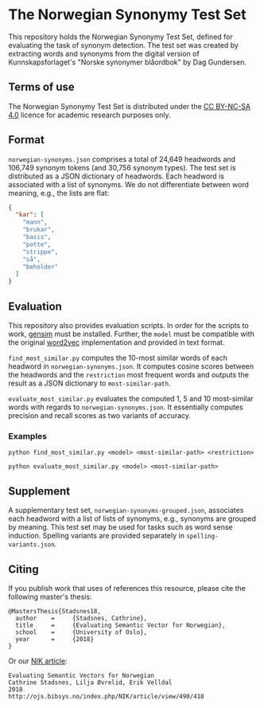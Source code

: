 # The Norwegian Synonymy Test Set

This repository holds the Norwegian Synonymy Test Set, defined for evaluating the task of synonym detection. 
The test set was created by extracting words and synonyms from the digital version of 
Kunnskapsforlaget's "Norske synonymer blåordbok" by Dag Gundersen. 

## Terms of use

The Norwegian Synonymy Test Set is distributed under the 
[CC BY-NC-SA 4.0](https://creativecommons.org/licenses/by-nc-sa/4.0/) licence
for academic research purposes only.

## Format 

`norwegian-synonyms.json` comprises a total of 24,649 headwords and 106,749 synonym tokens 
(and 30,756 synonym types). The test set is distributed as a JSON dictionary of headwords. 
Each headword is associated with a list of synonyms. We do not differentiate between word meaning, 
e.g., the lists are flat:

```json
{
  "kar": [
    "mann",
    "brukar",
    "basis",
    "potte",
    "strippe",
    "så",
    "beholder"
  ]
}
```

## Evaluation

This repository also provides evaluation scripts. In order for the scripts to work, 
[gensim](https://radimrehurek.com/gensim/) must be installed. Further, the `model` 
must be compatible with the original [word2vec](https://code.google.com/archive/p/word2vec/)
implementation and provided in text format.

`find_most_similar.py` computes the 10-most similar words of each headword 
in `norwegian-synonyms.json`. It computes cosine scores between the headwords 
and the `restriction` most frequent words and outputs the result as a JSON 
dictionary to `most-similar-path`.

`evaluate_most_similar.py` evaluates the computed 1, 5 and 10 most-similar words 
with regards to `norwegian-synonyms.json`. It essentially computes precision and 
recall scores as two variants of accuracy.
  
### Examples 

`python find_most_similar.py <model> <most-similar-path> <restriction>`

```python evaluate_most_similar.py <model> <most-similar-path>```

## Supplement

A supplementary test set, `norwegian-synonyms-grouped.json`, associates each headword 
with a list of lists of synonyms, e.g., synonyms are grouped by meaning. This test set 
may be used for tasks such as word sense induction. Spelling variants are provided 
separately in `spelling-variants.json`.

## Citing
If you publish work that uses of references this resource, please cite the following master's thesis: 

```
@MastersThesis{Stadsnes18,
  author    =     {Stadsnes, Cathrine},
  title     =     {Evaluating Semantic Vector for Norwegian},
  school    =     {University of Oslo},
  year      =     {2018}
}
```

Or our [NIK article](http://ojs.bibsys.no/index.php/NIK/article/view/490/418): 

```
Evaluating Semantic Vectors for Norwegian
Cathrine Stadsnes, Lilja Øvrelid, Erik Velldal
2018
http://ojs.bibsys.no/index.php/NIK/article/view/490/418
```
